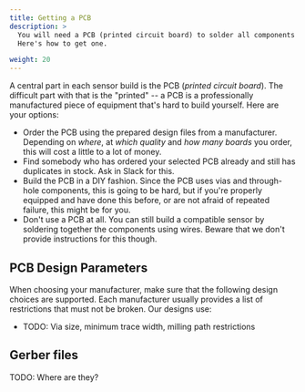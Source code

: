 ```yaml
---
title: Getting a PCB
description: >
  You will need a PCB (printed circuit board) to solder all components to.
  Here's how to get one.

weight: 20
---
```


A central part in each sensor build is the PCB (_printed circuit board_). The
difficult part with that is the "printed" -- a PCB is a professionally
manufactured piece of equipment that's hard to build yourself. Here are your options:

* Order the PCB using the prepared design files from a manufacturer. Depending
  on *where*, at *which quality* and *how many boards* you order, this will
  cost a little to a lot of money.
* Find somebody who has ordered your selected PCB already and still has
  duplicates in stock. Ask in Slack for this.
* Build the PCB in a DIY fashion. Since the PCB uses vias and through-hole
  components, this is going to be hard, but if you're properly equipped and
  have done this before, or are not afraid of repeated failure, this might be
  for you.
* Don't use a PCB at all. You can still build a compatible sensor by soldering
  together the components using wires. Beware that we don't provide
  instructions for this though.


## PCB Design Parameters

When choosing your manufacturer, make sure that the following design choices
are supported. Each manufacturer usually provides a list of restrictions that
must not be broken. Our designs use:

* TODO: Via size, minimum trace width, milling path restrictions

## Gerber files

TODO: Where are they?
